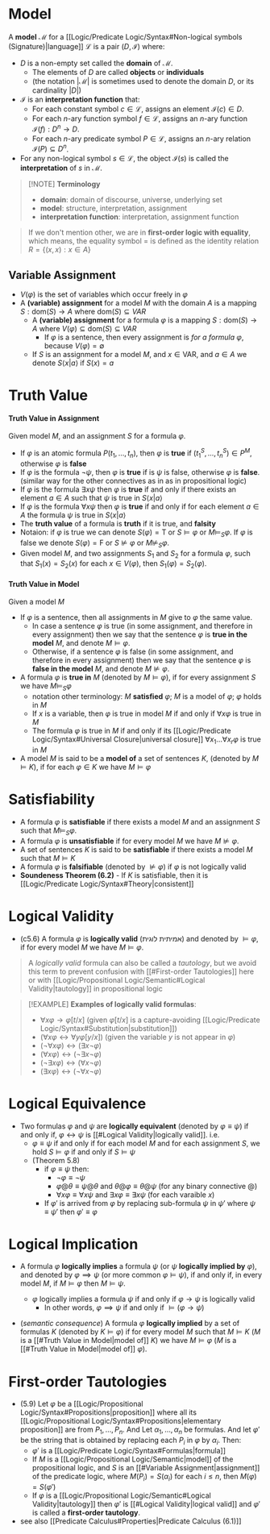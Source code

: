 # Model

A **model** $\mathcal{M}$ for a [[Logic/Predicate Logic/Syntax#Non-logical symbols (Signature)|language]] $\mathcal{L}$ is a pair $(D, \mathcal{I})$ where:
- $D$ is a non-empty set called the **domain** of $\mathcal{M}$.
	- The elements of $D$ are called **objects** or **individuals**
	- (the notation $|\mathcal{M}|$ is sometimes used to denote the domain $D$, or its cardinality $|D|$)
- $\mathcal{I}$ is an **interpretation function** that:
	- For each constant symbol $c \in \mathcal{L}$, assigns an element $\mathcal{I}(c) \in D$.
	- For each $n$-ary function symbol $f \in \mathcal{L}$, assigns an $n$-ary function $\mathcal{I}(f): D^n \to D$.
	- For each $n$-ary predicate symbol $P \in \mathcal{L}$, assigns an $n$-ary relation $\mathcal{I}(P) \subseteq D^n$.
- For any non-logical symbol $s \in \mathcal{L}$, the object $\mathcal{I}(s)$ is called the **interpretation** of $s$ in $\mathcal{M}$.

> [!NOTE] **Terminology**
> - **domain**: domain of discourse, universe, underlying set
> - **model**: structure, interpretation, assignment
> - **interpretation function**: interpretation, assignment function

> If we don't mention other, we are in **first-order logic with equality**, which means, the equality symbol $=$ is defined as the identity relation $R = \{(x, x) : x \in A\}$

## Variable Assignment

- $V(\varphi)$ is the set of variables which occur freely in $\varphi$
- A **(variable) assignment** for a model $M$ with the domain $A$ is a mapping $S:\text{dom}(S)\to A$ where $\text{dom}(S)\subseteq{VAR}$
	- A **(variable) assignment** for a formula $\varphi$ is a mapping $S:\text{dom}(S)\to A$ where $V(\varphi)\subseteq\text{dom}(S)\subseteq{VAR}$ 
		- If $\varphi$ is a sentence, then every assignment is *for a formula* $\varphi$, because $V(\varphi)=\emptyset$
	- If $S$ is an assignment for a model $M$, and $x \in \text{VAR}$, and $a\in{A}$ we denote $S\langle{x|a}\rangle$ if $S(x)=a$



# Truth Value

#### Truth Value in Assignment

Given model $M$, and an assignment $S$ for a formula $\varphi$.

- If $\varphi$ is an atomic formula $P(t_{1},\dots,t_{n})$, then $\varphi$ is **true** if $(t_{1}^S,\dots,t_{n}^S)\in{P^M}$, otherwise $\varphi$ is **false**
- If $\varphi$ is the formula $\lnot{\psi}$, then $\varphi$ is **true** if is $\psi$ is false, otherwise $\varphi$ is **false**. (similar way for the other connectives as in as in propositional logic)
- If $\varphi$ is the formula $\exists x\psi$ then $\varphi$ is **true** if and only if there exists an element $a\in A$ such that $\psi$ is true in $S\langle{x|a}\rangle$
- If $\varphi$ is the formula $\forall x\psi$ then $\varphi$ is **true** if and only if for each element $a\in A$ the formula $\psi$ is true in $S\langle{x|a}\rangle$
- The **truth value** of a formula is **truth** if it is true, and **falsity**
- Notaion: if $\varphi$ is true we can denote $S(\varphi)=\mathsf{T}$ or $S\models{\varphi}$ or $M\models_{S}\varphi$. If $\varphi$ is false we denote $S(\varphi)=\mathsf{F}$ or $S\nvDash\varphi$ or $M\nvDash_{S}\varphi$.
- Given model $M$, and two assignments $S_{1}$ and $S_{2}$ for a formula $\varphi$, such that $S_{1}(x)=S_{2}(x)$ for each $x \in V(\varphi)$, then $S_{1}(\varphi)=S_{2}(\varphi)$.

#### Truth Value in Model

Given a model $M$

- If $\varphi$ is a sentence, then all assignments in $M$ give to $\varphi$ the same value. 
	- In case a sentence $\varphi$ is true (in some assignment, and therefore in every assignment) then we say that the sentence $\varphi$ is **true in the model** $M$, and denote $M\models{\varphi}$. 
	- Otherwise, if a sentence $\varphi$ is false (in some assignment, and therefore in every assignment) then we say that the sentence $\varphi$ is **false in the model** $M$, and denote $M\nvDash{\varphi}$.
- A formula $\varphi$ is **true in** $M$ (denoted by $M\models{\varphi}$), if for every assignment $S$ we have $M\models_{S}{\varphi}$ 
	- notation other terminology: $M$ **satisfied** $\varphi$; $M$ is a model of $\varphi$; $\varphi$ holds in $M$
	- If $x$ is a variable, then $\varphi$ is true in model $M$ if and only if $\forall x\varphi$ is true in $M$
	- The formula $\varphi$ is true in $M$ if and only if its [[Logic/Predicate Logic/Syntax#Universal Closure|universal closure]] $\forall x_{1}\dots \forall x_{r}\varphi$ is true in $M$
- A model $M$ is said to be a **model of** a set of sentences $K$, (denoted by $M\models K$), if for each $\varphi \in K$ we have $M\models{\varphi}$

# Satisfiability

- A formula $\varphi$ is **satisfiable** if there exists a model $M$ and an assignment $S$ such that $M\models_{S}{\varphi}$.
- A formula $\varphi$ is **unsatisfiable** if for every model $M$ we have $M\not\models{\varphi}$.
- A set of sentences $K$ is said to be **satisfiable** if there exists a model $M$ such that $M\models K$
- A formula $\varphi$ is **falsifiable** (denoted by $\not\models\varphi$) if $\varphi$ is not logically valid 
- **Soundeness Theorem (6.2)** - If $K$ is satisfiable, then it is [[Logic/Predicate Logic/Syntax#Theory|consistent]]

# Logical Validity

- (c5.6) A formula $\varphi$ is **logically valid** (אמיתית לוגית) and denoted by $\models \varphi$, if for every model $M$ we have $M\models{\varphi}$. 

> A _logically valid_ formula can also be called a _tautology_, but we avoid this term to prevent confusion with [[#First-order Tautologies]] here or with [[Logic/Propositional Logic/Semantic#Logical Validity|tautology]] in propositional logic


> [!EXAMPLE] **Examples of logically valid formulas**:
> - $\forall x \varphi \rightarrow \varphi[t/x]$ (given  $\varphi[t/x]$ is a capture-avoiding [[Logic/Predicate Logic/Syntax#Substitution|substitution]])
> - $(\forall x \varphi \leftrightarrow \forall y \varphi[y/x])$ (given the variable $y$ is not appear in $\varphi$)
> - $(\lnot \forall x \varphi) \leftrightarrow (\exists x \lnot \varphi)$
> - $(\forall x \varphi) \leftrightarrow (\lnot \exists x \lnot \varphi)$ 
> - $(\lnot \exists x \varphi) \leftrightarrow (\forall x \lnot \varphi)$
> - $(\exists x \varphi) \leftrightarrow (\lnot \forall x \lnot \varphi)$


# Logical Equivalence

- Two formulas $φ$ and $ψ$ are **logically equivalent** (denoted by $φ\equiv ψ$) if and only if, $\varphi\leftrightarrow\psi$ is [[#Logical Validity|logically valid]]. i.e.
	- $φ\equiv ψ$ if and only if for each model $M$ and for each assignment $S$, we hold $S\models\varphi$ if and only if $S\models\psi$ 
	- (Theorem 5.8) 
		- if $\varphi\equiv \psi$ then: 
			- $\lnot\varphi\equiv \lnot\psi$
			- $\varphi@\theta\equiv\psi@\theta$ and $\theta@\varphi\equiv\theta@\psi$ (for any binary connective $@$)
			- $\forall x\varphi\equiv \forall x\psi$ and $\exists x\varphi\equiv \exists x\psi$ (for each varaible $x$)
		- If $\varphi'$ is arrived from $\varphi$ by replacing sub-formula $\psi$ in $\psi'$ where $\psi\equiv \psi'$ then $\varphi'\equiv \varphi$

# Logical Implication


- A formula $\varphi$ **logically implies** a formula $\psi$ (or $\psi$ **logically implied by** $\varphi$), and denoted by $\varphi \implies \psi$ (or more common $\varphi \models \psi$), if and only if, in every model $M$, if $M\models{\varphi}$ then $M\models{\psi}$. 
	- $\varphi$ logically implies a formula $\psi$ if and only if $\varphi\rightarrow{\psi}$ is logically valid
		- In other words, $\varphi \implies \psi$ if and only if $\models (\varphi\rightarrow{\psi})$

- (*semantic consequence*) A formula $\varphi$ **logically implied** by a set of formulas $K$ (denoted by $K\models\varphi$) if for every model $M$ such that $M\models K$ ($M$ is a [[#Truth Value in Model|model of]] $K$) we have $M\models\varphi$ ($M$ is a [[#Truth Value in Model|model of]] $\varphi$).

# First-order Tautologies

- (5.9) Let $\varphi$ be a [[Logic/Propositional Logic/Syntax#Propositions|proposition]] where all its [[Logic/Propositional Logic/Syntax#Propositions|elementary proposition]] are from $P_1,\dots ,P_n$. And Let $\alpha_1,\dots,\alpha_n$ be formulas. And let $\varphi'$ be the string that is obtained by replacing each $P_i$ in $\varphi$ by $\alpha_i$. Then:
	- $\varphi'$ is a [[Logic/Predicate Logic/Syntax#Formulas|formula]]
	- If $M$ is a [[Logic/Propositional Logic/Semantic|model]] of the propositional logic, and $S$ is an [[#Variable Assignment|assignment]] of the predicate logic, where $M(P_i)=S(\alpha_i)$ for each $i\leq n$, then $M(\varphi)=S(\varphi')$
	- If $\varphi$ is a [[Logic/Propositional Logic/Semantic#Logical Validity|tautology]] then $\varphi'$ is [[#Logical Validity|logical valid]] and $\varphi'$ is called a **first-order tautology**.
- see also [[Predicate Calculus#Properties|Predicate Calculus (6.1)]]
